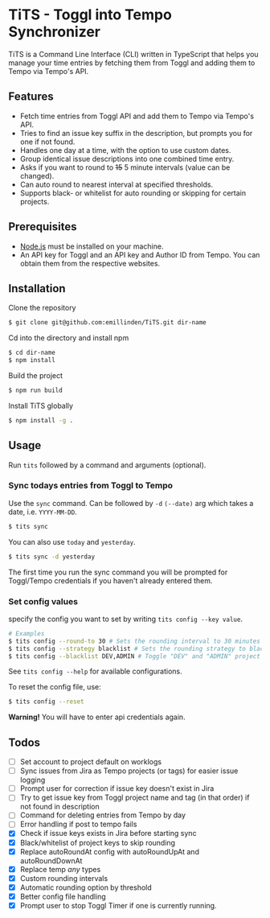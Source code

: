 # TiTS - Toggl into Tempo Synchronizer

TiTS is a Command Line Interface (CLI) written in TypeScript that helps you manage your time entries by fetching them from Toggl and adding them to Tempo via Tempo's API.

## Features

- Fetch time entries from Toggl API and add them to Tempo via Tempo's API.
- Tries to find an issue key suffix in the description, but prompts you for one if not found.
- Handles one day at a time, with the option to use custom dates.
- Group identical issue descriptions into one combined time entry.
- Asks if you want to round to ~~15~~ 5 minute intervals (value can be changed).
- Can auto round to nearest interval at specified thresholds.
- Supports black- or whitelist for auto rounding or skipping for certain projects.

## Prerequisites

- [Node.js](https://nodejs.org/en/) must be installed on your machine.
- An API key for Toggl and an API key and Author ID from Tempo. You can obtain them from the respective websites.

## Installation

Clone the repository

```bash
$ git clone git@github.com:emillinden/TiTS.git dir-name
```

Cd into the directory and install npm

```bash
$ cd dir-name
$ npm install
```

Build the project

```bash
$ npm run build
```

Install TiTS globally

```bash
$ npm install -g .
```

## Usage

Run `tits` followed by a command and arguments (optional).

### Sync todays entries from Toggl to Tempo

Use the `sync` command. Can be followed by `-d` `(--date)` arg which takes a date, i.e. `YYYY-MM-DD`.

```bash
$ tits sync
```

You can also use `today` and `yesterday`.

```bash
$ tits sync -d yesterday
```

The first time you run the sync command you will be prompted for Toggl/Tempo credentials if you haven't already entered them.

### Set config values
specify the config you want to set by writing `tits config --key value`.

```bash
# Examples
$ tits config --round-to 30 # Sets the rounding interval to 30 minutes
$ tits config --strategy blacklist # Sets the rounding strategy to blacklist
$ tits config --blacklist DEV,ADMIN # Toggle "DEV" and "ADMIN" project keys in the blacklist
```

See `tits config --help` for available configurations.

To reset the config file, use:

```bash
$ tits config --reset
```

**Warning!** You will have to enter api credentials again.

## Todos

- [ ] Set account to project default on worklogs
- [ ] Sync issues from Jira as Tempo projects (or tags) for easier issue logging
- [ ] Prompt user for correction if issue key doesn't exist in Jira
- [ ] Try to get issue key from Toggl project name and tag (in that order) if not found in description
- [ ] Command for deleting entries from Tempo by day
- [ ] Error handling if post to tempo fails
- [x] Check if issue keys exists in Jira before starting sync
- [x] Black/whitelist of project keys to skip rounding
- [x] Replace autoRoundAt config with autoRoundUpAt and autoRoundDownAt
- [x] Replace temp *any* types
- [x] Custom rounding intervals
- [x] Automatic rounding option by threshold
- [x] Better config file handling
- [x] Prompt user to stop Toggl Timer if one is currently running.
